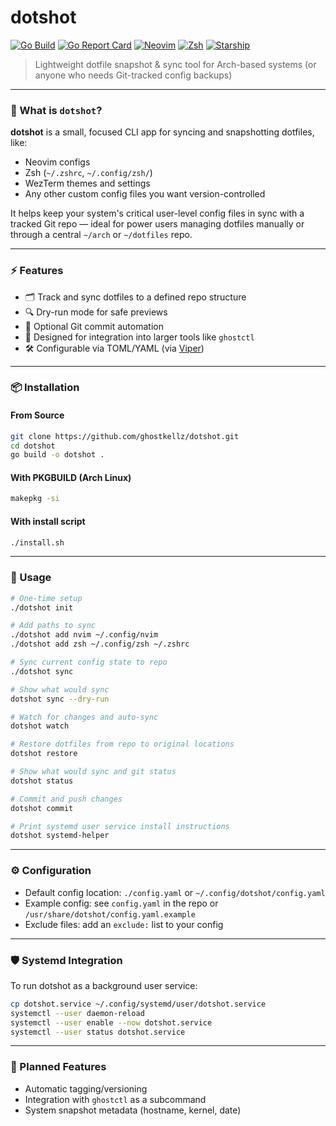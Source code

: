 # dotshot

[![Go Build](https://github.com/ghostkellz/dotshot/actions/workflows/go.yml/badge.svg)](https://github.com/ghostkellz/dotshot/actions)
[![Go Report Card](https://goreportcard.com/badge/github.com/ghostkellz/dotshot)](https://goreportcard.com/report/github.com/ghostkellz/dotshot)
[![Neovim](https://img.shields.io/badge/Editor-Neovim-brightgreen?logo=neovim)](https://neovim.io)
[![Zsh](https://img.shields.io/badge/Shell-Zsh-blue?logo=gnu-bash)](https://www.zsh.org)
[![Starship](https://img.shields.io/badge/Prompt-Starship-yellow?logo=starship)](https://starship.rs)

> Lightweight dotfile snapshot & sync tool for Arch-based systems (or anyone who needs Git-tracked config backups)

---

### 🧠 What is `dotshot`?

**dotshot** is a small, focused CLI app for syncing and snapshotting dotfiles, like:

- Neovim configs
- Zsh (`~/.zshrc`, `~/.config/zsh/`)
- WezTerm themes and settings
- Any other custom config files you want version-controlled

It helps keep your system's critical user-level config files in sync with a tracked Git repo — ideal for power users managing dotfiles manually or through a central `~/arch` or `~/dotfiles` repo.

---

### ⚡ Features

- 🗂️ Track and sync dotfiles to a defined repo structure
- 🔍 Dry-run mode for safe previews
- 🧱 Optional Git commit automation
- 🧭 Designed for integration into larger tools like `ghostctl`
- 🛠 Configurable via TOML/YAML (via [Viper](https://github.com/spf13/viper))

---

### 📦 Installation

#### From Source

```bash
git clone https://github.com/ghostkellz/dotshot.git
cd dotshot
go build -o dotshot .
```

#### With PKGBUILD (Arch Linux)

```bash
makepkg -si
```

#### With install script

```bash
./install.sh
```

---

### 🚀 Usage

```bash
# One-time setup
./dotshot init

# Add paths to sync
./dotshot add nvim ~/.config/nvim
./dotshot add zsh ~/.config/zsh ~/.zshrc

# Sync current config state to repo
./dotshot sync

# Show what would sync
dotshot sync --dry-run

# Watch for changes and auto-sync
dotshot watch

# Restore dotfiles from repo to original locations
dotshot restore

# Show what would sync and git status
dotshot status

# Commit and push changes
dotshot commit

# Print systemd user service install instructions
dotshot systemd-helper
```

---

### ⚙️ Configuration

- Default config location: `./config.yaml` or `~/.config/dotshot/config.yaml`
- Example config: see `config.yaml` in the repo or `/usr/share/dotshot/config.yaml.example`
- Exclude files: add an `exclude:` list to your config

---

### 🛡️ Systemd Integration

To run dotshot as a background user service:

```bash
cp dotshot.service ~/.config/systemd/user/dotshot.service
systemctl --user daemon-reload
systemctl --user enable --now dotshot.service
systemctl --user status dotshot.service
```

---

### 🔧 Planned Features

- Automatic tagging/versioning
- Integration with `ghostctl` as a subcommand
- System snapshot metadata (hostname, kernel, date)

